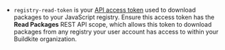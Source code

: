 - `registry-read-token` is your [API access token](https://buildkite.com/user/api-access-tokens) used to download packages to your JavaScript registry. Ensure this access token has the **Read Packages** REST API scope, which allows this token to download packages from any registry your user account has access to within your Buildkite organization.
